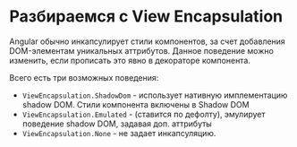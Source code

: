 # Разбираемся с View Encapsulation

Angular обычно инкапсулирует стили компонентов, за счет добавления DOM-элементам уникальных аттрибутов.
Данное поведение можно изменить, если прописать это явно в декораторе компонента.

Всего есть три возможных поведения:
- `ViewEncapsulation.ShadowDom` - использует нативную имплементацию shadow DOM. Стили компонента включены в Shadow DOM
- `ViewEncapsulation.Emulated` - (ставится по дефолту), эмулирует поведение shadow DOM, задавая доп. аттрибуты
- `ViewEncapsulation.None` - не задает инкапсуляцию.
